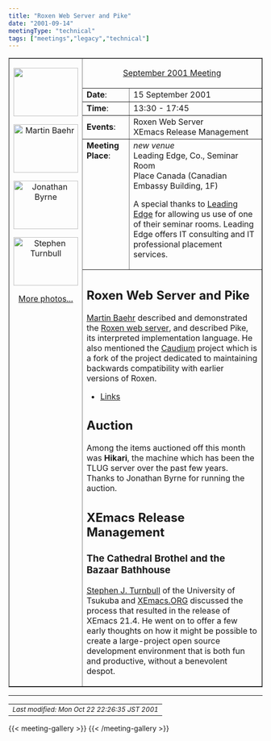 ```yaml
---
title: "Roxen Web Server and Pike"
date: "2001-09-14"
meetingType: "technical"
tags: ["meetings","legacy","technical"]
---
```



<P>

                
<DIV ALIGN=center>
<TABLE BORDER=1 CELLSPACING=0 CELLPADDING=5 WIDTH="90%">

<TR><TD VALIGN=top ALIGN=center rowspan=8>
<P><A HREF="aut_0029.jpg"><IMG SRC="thm_0029.jpg" WIDTH=128 HEIGHT=96 ALT=""></A><BR>
<P><A HREF="aut_0025.jpg"><IMG SRC="thm_0025.jpg" WIDTH=128 HEIGHT=96 ALT="Martin Baehr"></A><BR>
<P><A HREF="aut_0028.jpg"><IMG SRC="thm_0028.jpg" WIDTH=128 HEIGHT=96 ALT="Jonathan Byrne"></A><BR>
<P><A HREF="aut_0033.jpg"><IMG SRC="thm_0033.jpg" WIDTH=128 HEIGHT=96 ALT="Stephen Turnbull"></A><BR>
<P><A HREF="photos.html">More photos...</A>
</TD>

<TD COLSPAN=2 ALIGN=center>


<U>September 2001 Meeting</U></FONT></TD></TR>
<TR><TD><B>Date</B>:</TD><TD ALIGN="LEFT">15 September 2001</TD></TR>
<TR><TD><B>Time</B>:</TD><TD ALIGN="LEFT"> 13:30 - 17:45</TD></TR>
<TR><TD><B>Events</B>:</TD><TD ALIGN="LEFT">Roxen Web Server<BR>
                               XEmacs Release Management</TD></TR>
<TR><TD VALIGN=top><B>Meeting Place</B>:</TD><TD ALIGN="LEFT"> 
<I>new venue</I><BR>
	Leading Edge, Co., Seminar Room<BR>
	Place Canada (Canadian Embassy Building, 1F)
<P>A special thanks to
<A HREF="http://www.leadinge.co.jp/">Leading Edge</A> for allowing
us use of one of their seminar rooms.  Leading Edge
offers IT consulting and IT professional placement services.</P>

</TD></TR>
<TR><TD COLSPAN=2 ALIGN="LEFT">
<H2>Roxen Web Server and Pike</H2>
<P><A HREF="http://www.iaeste.or.at/~mbaehr/">Martin Baehr</A>
described and demonstrated the
<A HREF="http://www.roxen.com/">Roxen web server</A>, and described
Pike, its interpreted implementation language.  He also mentioned
the <A HREF="http://www.caudium.org/">Caudium</A> project which
is a fork of the project dedicated to maintaining backwards
compatibility with earlier versions of Roxen.<BR>
</P>
<UL>
  <LI><A HREF="roxen.html">Links</A>
</UL>
<H2>Auction</H2>
<P>Among the items auctioned off this month was <B>Hikari</B>, the machine
which has been the TLUG server over the past few years. Thanks to
Jonathan Byrne for running the auction.</P>

<H2>XEmacs Release Management</H2>
<H3>The Cathedral Brothel and the
Bazaar Bathhouse</H3>
<P><A HREF="http://turnbull.sk.tsukuba.ac.jp/">Stephen  J. Turnbull</A>
of the University of Tsukuba and
<A HREF="http://www.XEmacs.org/">XEmacs.ORG</A>
discussed the process that resulted in the release of XEmacs 21.4.
He went on to offer a few early thoughts on how it might be possible
to create a large-project open source development environment that is
both fun and productive, without a benevolent despot.</P>

</TD>
</TR></TABLE>
</DIV>
<P>
<HR SIZE=3 WIDTH="100%">
<P>
<TABLE BORDER=0 WIDTH="100%">
<TR><TD align=right>
<font size=-1>
<I><!-- hhmts start -->
Last modified: Mon Oct 22 22:26:35 JST 2001
<!-- hhmts end --></I>
</font>
</TD></TR></TABLE>

{{< meeting-gallery >}}
{{< /meeting-gallery >}}

